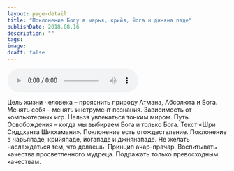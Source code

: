 ```yaml
---
layout: page-detail
title: "Поклонение Богу в чарья, крийя, йога и джняна паде"
publishDate: 2018.08.16
description: ""
tags:
image:
draft: false
---
```


<audio title="2018.08.16 - Поклонение Богу в чарья, крийя, йога и джняна паде.mp3" src="/upload/iblock/6e6/6e6fff544b1758ca0b8b1a9530b6725d.mp3" controls=""></audio>

 Цель жизни человека – прояснить природу Атмана, Абсолюта и Бога. Менять себя – менять инструмент познания. Зависимость от компьютерных игр. Нельзя увлекаться тонким миром. Путь Освобождения – когда мы выбираем Бога и только Бога. Текст «Шри Сиддханта Шикхамани». Поклонение есть отождествление. Поклонение в чарьяпаде, крийяпаде, йогападе и джнянападе. Не желать наслаждаться тем, что делаешь. Принцип ачар-прачар. Воспитывать качества просветленного мудреца. Подражать только превосходным качествам. 

  
